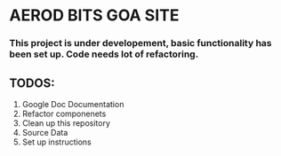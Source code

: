 # AEROD BITS GOA SITE

### This project is under developement, basic functionality has been set up. Code needs lot of refactoring.

TODOS:
---
1. Google Doc Documentation
2. Refactor componenets
3. Clean up this repository
4. Source Data
5. Set up instructions
